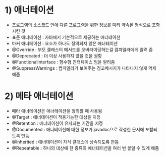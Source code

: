 # 1) 애너테이션

-   프로그램의 소스코드 안에 다른 프로그램을 위한 정보를 미리 약속된 형식으로 포함시킨 것
-   표준 애너테이션 : 자바에서 기본적으로 제공하는 애너테이션
-   마커 애너테이션 : 요소가 하나도 정의되지 않은 애너테이션
-   @Override : 부모 클래스의 메서드를 오버라이딩하는걸 컴파일러에게 알려 줌
-   @Deprecated : 더 이상 사용하지 않을 것을 권함
-   @FunctionalInterface : 함수형 인터페이스 임을 알려줌
-   @SuppressWarnings : 컴파일러가 보여주는 경고메시지가 나타나지 않게 억제 해줌

# 2) 메타 애너테이션

-   메타 애너테이션은 애너테이션을 정의할 때 사용됨
-   @Target : 애너테이션이 적용가능한 대상을 지정
-   @Retention : 애너테이션이 유지되는 기간을 지정
-   @Documented : 애너테이션에 대한 정보가 javadoc으로 작성한 문서에 포함되도록 만듬
-   @Inherited : 애너테이션이 자식 클래스에 상속되도록 만듬
-   @Repeatable : 하나의 대상에 한 종류의 애너테이션을 여러 번 붙일 수 있게 해줌
